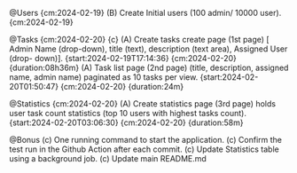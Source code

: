 @Users {cm:2024-02-19}
    (B) Create Initial users (100 admin/ 10000 user). {cm:2024-02-19}

@Tasks {cm:2024-02-20} {c}
    (A) Create tasks create page (1st page) [ Admin Name (drop-down), title (text), description (text area), Assigned User (drop- down)]. {start:2024-02-19T17:14:36} {cm:2024-02-20} {duration:08h36m}
    (A) Task list page (2nd page) (title, description, assigned name, admin name) paginated as 10 tasks per view. {start:2024-02-20T01:50:47} {cm:2024-02-20} {duration:24m}

@Statistics {cm:2024-02-20}
    (A) Create statistics page (3rd page) holds user task count statistics (top 10 users with highest tasks count). {start:2024-02-20T03:06:30} {cm:2024-02-20} {duration:58m}

@Bonus
    (c) One running command to start the application.
    (c) Confirm the test run in the Github Action after each commit.
    (c) Update Statistics table using a background job.
    (c) Update main README.md